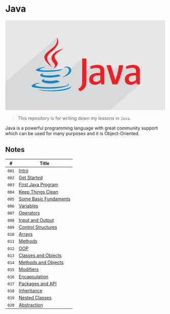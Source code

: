 # Java

![Java Logo](media/java-logo.png)

> This repository is for writing down my lessons in `Java`.

Java is a powerful programming language with great community support which can be used for many purposes and it is Object-Oriented.

## Notes

| #     | Title                                                 |
| ----- | ----------------------------------------------------- |
| `001` | [Intro](notes/Intro.md)                               |
| `002` | [Get Started](notes/GetStarted.md)                    |
| `003` | [First Java Program](notes/FirstJavaProgram.md)       |
| `004` | [Keep Things Clean](notes/KeepThingsClean.md)         |
| `005` | [Some Basic Fundaments](notes/SomeBasicFundaments.md) |
| `006` | [Variables](notes/Variables.md)                       |
| `007` | [Operators](notes/Operators.md)                       |
| `008` | [Input and Output](notes/InputOutput.md)              |
| `009` | [Control Structures](notes/ControlStructures.md)      |
| `010` | [Arrays](notes/Arrays.md)                             |
| `011` | [Methods](notes/Methods.md)                           |
| `012` | [OOP](notes/OOP.md)                                   |
| `013` | [Classes and Objects](notes/ClassesAndObjects.md)     |
| `014` | [Methods and Objects](notes/MethodsAndObjects.md)     |
| `015` | [Modifiers](notes/Modifiers.md)                       |
| `016` | [Encapsulation](notes/Encapsulation.md)               |
| `017` | [Packages and API](notes/PackagesAndAPI.md)           |
| `018` | [Inheritance](notes/Inheritance.md)                   |
| `019` | [Nested Classes](notes/NestedClasses.md)              |
| `020` | [Abstraction](notes/Abstraction.md)                   |
